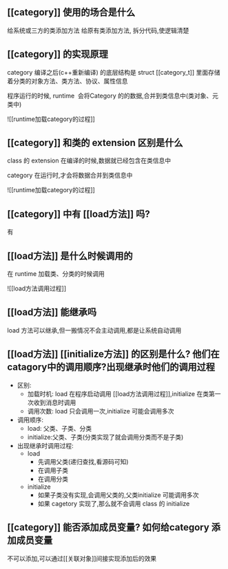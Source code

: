 ## [[category]] 使用的场合是什么

给系统或三方的类添加方法
给原有类添加方法, 拆分代码,使逻辑清楚


## [[category]] 的实现原理

category 编译之后(c++重新编译) 的底层结构是 struct [[category_t]]  里面存储着分类的对象方法、类方法、协议、属性信息

程序运行的时候, runtime  会将Category 的的数据,合并到类信息中(类对象、元类中)

![[runtime加载category的过程]]


## [[category]] 和类的 extension 区别是什么

class 的 extension 在编译的时候,数据就已经包含在类信息中

category 在运行时,才会将数据合并到类信息中

![[runtime加载category的过程]]


## [[category]] 中有 [[load方法]] 吗?
有 


## [[load方法]] 是什么时候调用的 
在 runtime 加载类、分类的时候调用

![[load方法调用过程]]


## [[load方法]] 能继承吗
load 方法可以继承,但一搬情况不会主动调用,都是让系统自动调用


## [[load方法]] [[initialize方法]] 的区别是什么? 他们在catagory中的调用顺序?出现继承时他们的调用过程

* 区别: 
	* 加载时机: load 在程序启动调用 [[load方法调用过程]],initialize 在类第一次收到消息时调用
	* 调用次数: load 只会调用一次,initialize 可能会调用多次
* 调用顺序:
	* load: 父类、子类、分类
	* initialize:父类、子类(分类实现了就会调用分类而不是子类)
* 出现继承时调用过程:
	* load
		* 先调用父类(递归查找,看源码可知)
		* 在调用子类
		* 在调用分类
	* initialize
		* 如果子类没有实现,会调用父类的,父类initialize 可能调用多次
		* 如果 cagetory 实现了,那么就不会调用 class 的 initialize


## [[category]]  能否添加成员变量? 如何给category 添加成员变量

不可以添加,可以通过[[关联对象]]间接实现添加后的效果








	


